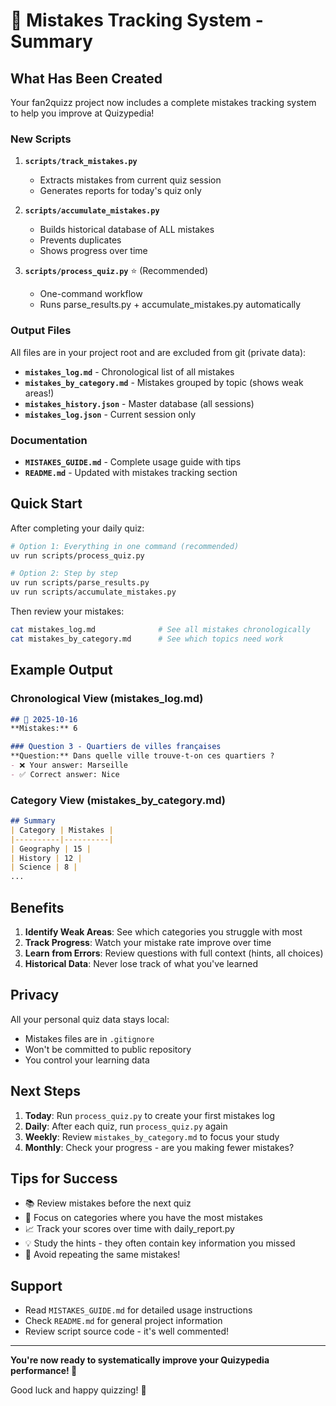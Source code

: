 # 🎯 Mistakes Tracking System - Summary

## What Has Been Created

Your fan2quizz project now includes a complete mistakes tracking system to help you improve at Quizypedia!

### New Scripts

1. **`scripts/track_mistakes.py`**
   - Extracts mistakes from current quiz session
   - Generates reports for today's quiz only

2. **`scripts/accumulate_mistakes.py`**
   - Builds historical database of ALL mistakes
   - Prevents duplicates
   - Shows progress over time

3. **`scripts/process_quiz.py`** ⭐ (Recommended)
   - One-command workflow
   - Runs parse_results.py + accumulate_mistakes.py automatically

### Output Files

All files are in your project root and are excluded from git (private data):

- **`mistakes_log.md`** - Chronological list of all mistakes
- **`mistakes_by_category.md`** - Mistakes grouped by topic (shows weak areas!)
- **`mistakes_history.json`** - Master database (all sessions)
- **`mistakes_log.json`** - Current session only

### Documentation

- **`MISTAKES_GUIDE.md`** - Complete usage guide with tips
- **`README.md`** - Updated with mistakes tracking section

## Quick Start

After completing your daily quiz:

```bash
# Option 1: Everything in one command (recommended)
uv run scripts/process_quiz.py

# Option 2: Step by step
uv run scripts/parse_results.py
uv run scripts/accumulate_mistakes.py
```

Then review your mistakes:
```bash
cat mistakes_log.md              # See all mistakes chronologically
cat mistakes_by_category.md      # See which topics need work
```

## Example Output

### Chronological View (mistakes_log.md)
```markdown
## 📅 2025-10-16
**Mistakes:** 6

### Question 3 - Quartiers de villes françaises
**Question:** Dans quelle ville trouve-t-on ces quartiers ?
- ❌ Your answer: Marseille
- ✅ Correct answer: Nice
```

### Category View (mistakes_by_category.md)
```markdown
## Summary
| Category | Mistakes |
|----------|----------|
| Geography | 15 |
| History | 12 |
| Science | 8 |
...
```

## Benefits

1. **Identify Weak Areas**: See which categories you struggle with most
2. **Track Progress**: Watch your mistake rate improve over time
3. **Learn from Errors**: Review questions with full context (hints, all choices)
4. **Historical Data**: Never lose track of what you've learned

## Privacy

All your personal quiz data stays local:
- Mistakes files are in `.gitignore`
- Won't be committed to public repository
- You control your learning data

## Next Steps

1. **Today**: Run `process_quiz.py` to create your first mistakes log
2. **Daily**: After each quiz, run `process_quiz.py` again
3. **Weekly**: Review `mistakes_by_category.md` to focus your study
4. **Monthly**: Check your progress - are you making fewer mistakes?

## Tips for Success

- 📚 Review mistakes before the next quiz
- 🎯 Focus on categories where you have the most mistakes
- 📈 Track your scores over time with daily_report.py
- 💡 Study the hints - they often contain key information you missed
- 🔄 Avoid repeating the same mistakes!

## Support

- Read `MISTAKES_GUIDE.md` for detailed usage instructions
- Check `README.md` for general project information
- Review script source code - it's well commented!

---

**You're now ready to systematically improve your Quizypedia performance! 🚀**

Good luck and happy quizzing! 🎉
